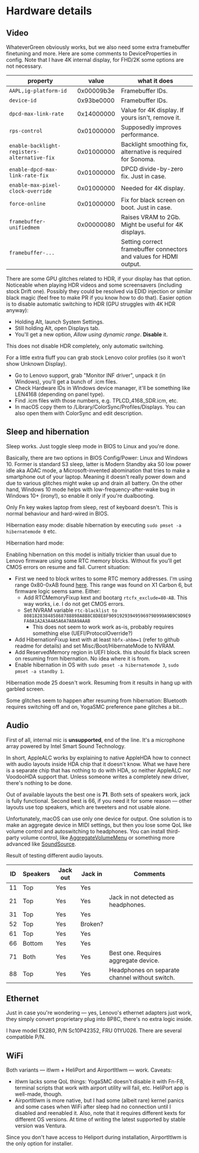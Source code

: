 # Hardware details

## Video

WhateverGreen obviously works, but we also need some extra framebuffer finetuning and more. Here are some comments to DeviceProperties in config. Note that I have 4K internal display, for FHD/2K some options are not necessary.

| property                          | value      | what it does                                       |
| --------------------------------- | ---------- | -------------------------------------------------- |
| `AAPL,ig-platform-id`             | 0x00009b3e | Framebuffer IDs.                                   |
| `device-id`                       | 0x93be0000 | Framebuffer IDs.                                   |
| `dpcd-max-link-rate`              | 0x14000000 | Value for 4K display. If yours isn't, remove it.   |
| `rps-control`                     | 0x01000000 | Supposedly improves performance.                   |
| `enable-backlight-registers-alternative-fix`  | 0x01000000 | Backlight smoothing fix, alternative is required for Sonoma.                                 |
| `enable-dpcd-max-link-rate-fix`   | 0x01000000 | DPCD divide-by-zero fix. Just in case.             |
| `enable-max-pixel-clock-override` | 0x01000000 | Needed for 4K display.                             |
| `force-online`                    | 0x01000000 | Fix for black screen on boot. Just in case.        |
| `framebuffer-unifiedmem`          | 0x00000080 | Raises VRAM to 2Gb. Might be useful for 4K displays.   |
| `framebuffer-...`                 |            | Setting correct framebuffer connectors and values for HDMI output. |

There are some GPU glitches related to HDR, if your display has that option. Noticeable when playing HDR videos and some screensavers (including stock Drift one). Possibly they could be resolved via EDID injection or similar black magic (feel free to make PR if you know how to do that). Easier option is to disable automatic switching to HDR (GPU struggles with 4K HDR anyway):

- Holding Alt, launch System Settings.
- Still holding Alt, open Displays tab.
- You'll get a new option, *Allow using dynamic range*. **Disable** it.

This does not disable HDR completely, only automatic switching.

For a little extra fluff you can grab stock Lenovo color profiles (so it won't show Unknown Display). 

- Go to Lenovo support, grab "Monitor INF driver", unpack it (in Windows), you'll get a bunch of .icm files.
- Check Hardware IDs in WIndows device manager, it'll be something like LEN4168 (depending on panel type). 
- Find .icm files with those numbers, e.g. TPLCD_4168_SDR.icm, etc.
- In macOS copy them to /Library/ColorSync/Profiles/Displays. You can also open them with ColorSync and edit description. 

## Sleep and hibernation

Sleep works. Just toggle sleep mode in BIOS to Linux and you're done.

Basically, there are two options in BIOS Config/Power: Linux and Windows 10. Former is standard S3 sleep, latter is Modern Standby aka S0 low power idle aka AOAC mode, a Microsoft-invented abomination that tries to make a smartphone out of your laptop. Meaning it doesn't really power down and due to various glitches might wake up and drain all battery. On the other hand, Windows 10 mode helps with low-frequency-after-wake bug in Windows 10+ (irony!), so enable it only if you're dualbooting.

Only Fn key wakes laptop from sleep, rest of keyboard doesn't. This is normal behaviour and hard-wired in BIOS.

Hibernation easy mode: disable hibernation by executing `sudo pmset -a hibernatemode 0` etc.

Hibernation hard mode:

Enabling hibernation on this model is initially trickier than usual due to Lenovo firmware using some RTC memory blocks. Without fix you'll get CMOS errors on resume and fail. Current situation:

- First we need to block writes to some RTC memory addresses. I'm using range 0x80-0xAB found [here](https://github.com/tylernguyen/x1c6-hackintosh/issues/44). This range was found on X1 Carbon 6, but firmware logic seems same. Either:
  - Add RTCMemoryFixup kext and bootarg `rtcfx_exclude=80-AB`. This way works, i.e. I do not get CMOS errors.
  - Set NVRAM variable `rtc-blacklist to 808182838485868788898A8B8C8D8E8F909192939495969798999A9B9C9D9E9FA0A1A2A3A4A5A6A7A8A9AAAB`
    - This does not seem to work work as-is, probably requires something else (UEFI/ProtocolOverride?)
- Add HibernationFixup kext with at least `hbfx-ahbm=1` (refer to github readme for details) and set Misc/Boot/HibernateMode to NVRAM.
- Add ReservedMemory region in UEFI block. this should fix black screen on resuming from hibernation. No idea where it is from.
- Enable hibernation in OS with `sudo pmset -a hibernatemode 3`, `sudo pmset -a standby 1`.

Hibernation mode 25 doesn't work. Resuming from it results in hang up with garbled screen.

Some glitches seem to happen after resuming from hibernation: Bluetooth requires switching off and on, YogaSMC preference pane glitches a bit...

## Audio

First of all, internal mic is **unsupported**, end of the line. It's a microphone array powered by Intel Smart Sound Technology.

In short, AppleALC works by explaining to native AppleHDA how to connect with audio layouts inside HDA chip that it doesn't know. What we have here is a separate chip that has nothing to do with HDA, so neither AppleALC nor VoodooHDA support that. Unless someone writes a completely new driver, there's nothing to be done.

Out of available layouts the best one is **71**. Both sets of speakers work, jack is fully functional. Second best is 66, if you need it for some reason — other layouts use top speakers, which are tweeters and not usable alone.

Unfortunately, macOS can use only one device for output. One solution is to make an aggregate device in MIDI settings, but then you lose some QoL like volume control and autoswitching to headphones. You can install third-party volume control, like [AggregateVolumeMenu](https://github.com/adaskar/AggregateVolumeMenu) or something more advanced like [SoundSource](https://rogueamoeba.com/soundsource/).

Result of testing different audio layouts.

| ID | Speakers | Jack out | Jack in | Comments                                       |
| -- | -------- | -------- | ------- | ---------------------------------------------- |
| 11 | Top      | Yes      | Yes     |                                                |
| 21 | Top      | Yes      | Yes     | Jack in not detected as headphones.            |
| 31 | Top      | Yes      | Yes     |                                                |
| 52 | Top      | Yes      | Broken? |                                                |
| 61 | Top      | Yes      | Yes     |                                                |
| 66 | Bottom   | Yes      | Yes     |                                                |
| 71 | Both     | Yes      | Yes     | Best one. Requires aggregate device.           |
| 88 | Top      | Yes      | Yes     | Headphones on separate channel without switch. |

## Ethernet

Just in case you're wondering — yes, Lenovo's ethernet adapters just work, they simply convert proprietary plug into 8P8C, there's no extra logic inside.

I have model EX280, P/N Sc10P42352, FRU 01YU026. There are several compatible P/N.

## WiFi

Both variants — itlwm + HeliPort and AirportItlwm — work. Caveats: 

- itlwm lacks some QoL things: YogaSMC doesn't disable it with Fn-F8, terminal scripts that work with airport utility will fail, etc. HeliPort app is well-made, though.
- AirportItlwm is more native, but I had some (albeit rare) kernel panics and some cases when WiFi after sleep had no connection until I disabled and reenabled it. Also, note that it requires different kexts for different OS versions. At time of writing the latest supported by stable version was Ventura.

Since you don't have access to Heliport during installation, AirportItlwm is the only option for installer.